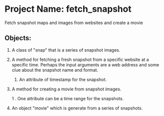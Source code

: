 # Project Name: fetch_snapshot
Fetch snapshot maps and images from websites and create a movie

## Objects:
1. A class of "snap" that is a series of snapshot images.
1. A method for fetching a fresh snapshot from a specific website at a specific time. Perhaps the input arguments are a web address and some clue about the snapshot name and format.

    1. An attribute of timestamp for the snapshot.
1. A method for creating a movie from snapshot images. 

    1 . One attribute can be a time range for the snapshots.
1. An object "movie" which is generate from a series of snapshots.
